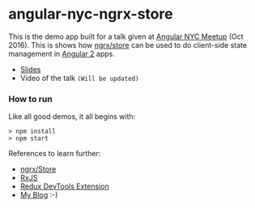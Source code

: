 # angular-nyc-ngrx-store

This is the demo app built for a talk given at [Angular NYC Meetup](http://www.meetup.com/AngularNYC/events/234776441/) (Oct 2016).
This is shows how [ngrx/store](https://github.com/ngrx/store/) can be used to do client-side state management in [Angular 2](https://angular.io) apps.

- [Slides](ng2-ngrx-store-slides.pdf)
- Video of the talk `(Will be updated)`


### How to run
Like all good demos, it all begins with:

```
> npm install
> npm start
```

References to learn further:

- [ngrx/Store](https://github.com/ngrx/store)
- [RxJS](https://www.learnrxjs.io/)
- [Redux DevTools Extension](https://github.com/zalmoxisus/redux-devtools-extension)
- [My Blog](https://blog.pixelingene.com) :-)
